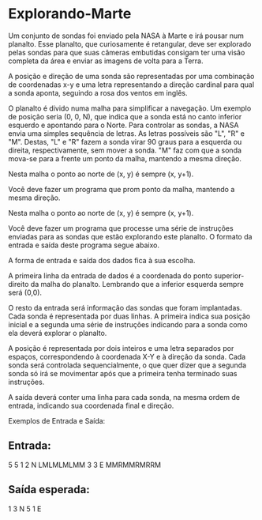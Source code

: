 # Explorando-Marte

Um conjunto de sondas foi enviado pela NASA à Marte e irá pousar num planalto. Esse
planalto, que curiosamente é retangular, deve ser explorado pelas sondas para que suas
câmeras embutidas consigam ter uma visão completa da área e enviar as imagens de
volta para a Terra.

A posição e direção de uma sonda são representadas por uma combinação de
coordenadas x-y e uma letra representando a direção cardinal para qual a sonda aponta,
seguindo a rosa dos ventos em inglês.

O planalto é divido numa malha para simplificar a navegação. Um exemplo de posição
seria (0, 0, N), que indica que a sonda está no canto inferior esquerdo e apontando para
o Norte.
Para controlar as sondas, a NASA envia uma simples sequência de letras. As letras
possíveis são "L", "R" e "M". Destas, "L" e "R" fazem a sonda virar 90 graus para a
esquerda ou direita, respectivamente, sem mover a sonda. "M" faz com que a sonda
mova-se para a frente um ponto da malha, mantendo a mesma direção.

Nesta malha o ponto ao norte de (x, y) é sempre (x, y+1).

Você deve fazer um programa que prom ponto da malha, mantendo a mesma direção.

Nesta malha o ponto ao norte de (x, y) é sempre (x, y+1).

Você deve fazer um programa que processe uma série de instruções enviadas para as
sondas que estão explorando este planalto. O formato da entrada e saída deste programa
segue abaixo.

A forma de entrada e saída dos dados fica à sua escolha.

A primeira linha da entrada de dados é a coordenada do ponto superior-direito da malha
do planalto. Lembrando que a inferior esquerda sempre será (0,0).

O resto da entrada será informação das sondas que foram implantadas. Cada sonda é
representada por duas linhas. A primeira indica sua posição inicial e a segunda uma
série de instruções indicando para a sonda como ela deverá explorar o planalto.

A posição é representada por dois inteiros e uma letra separados por espaços,
correspondendo à coordenada X-Y e à direção da sonda. Cada sonda será controlada
sequencialmente, o que quer dizer que a segunda sonda só irá se movimentar após que a
primeira tenha terminado suas instruções.

A saída deverá conter uma linha para cada sonda, na mesma ordem de entrada,
indicando sua coordenada final e direção.

Exemplos de Entrada e Saída:

## Entrada:

5 5
1 2 N
LMLMLMLMM
3 3 E
MMRMMRMRRM

## Saída esperada:

1 3 N
5 1 E
